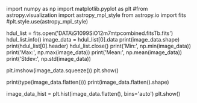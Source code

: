 import numpy as np
import matplotlib.pyplot as plt
#from astropy.visualization import astropy_mpl_style
from astropy.io import fits
#plt.style.use(astropy_mpl_style)

hdul_list = fits.open('DATA\G1099SiO12m7mtpcombined.fitsTb.fits') 
hdul_list.info()
image_data = hdul_list[0].data
print(image_data.shape)
print(hdul_list[0].header)
hdul_list.close()
print('Min:', np.min(image_data))
print('Max:', np.max(image_data))
print('Mean:', np.mean(image_data))
print('Stdev:', np.std(image_data))


plt.imshow(image_data.squeeze())
plt.show()


print(type(image_data.flatten()))
print(image_data.flatten().shape)

image_data_hist = plt.hist(image_data.flatten(), bins='auto')
plt.show()
